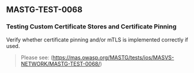 ##  MASTG-TEST-0068

### Testing Custom Certificate Stores and Certificate Pinning

Verify whether certificate pinning and/or mTLS is implemented correctly if used.

> Please see: (https://mas.owasp.org/MASTG/tests/ios/MASVS-NETWORK/MASTG-TEST-0068/)
